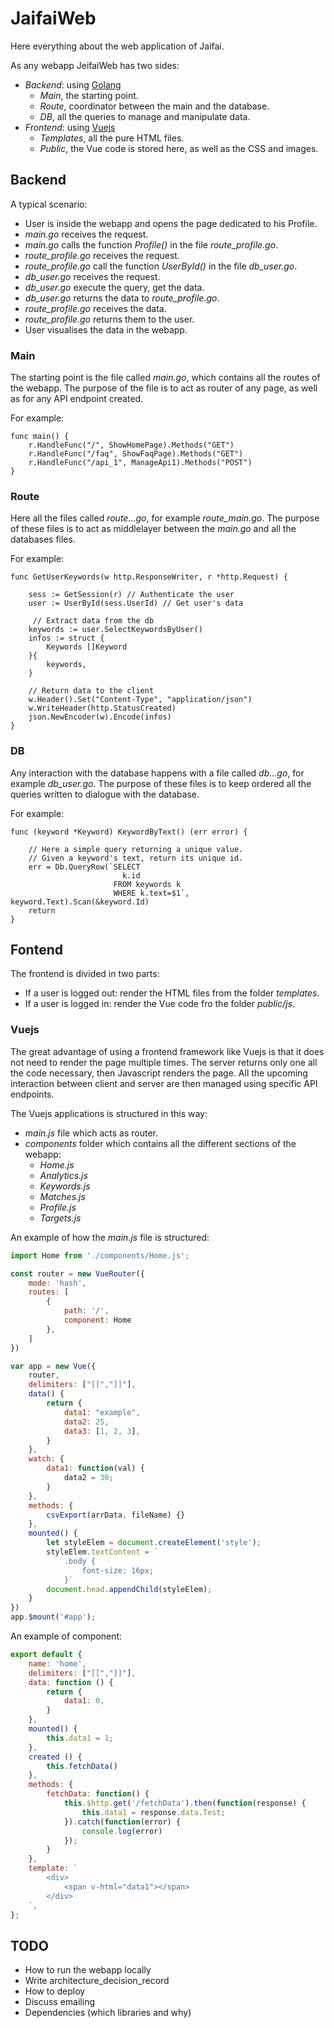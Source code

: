 # JaifaiWeb

Here everything about the web application of Jaifai.

As any webapp JeifaiWeb has two sides:

* *Backend*: using [Golang](https://golang.org/)
    * *Main*, the starting point.
    * *Route*, coordinator between the main and the database.
    * *DB*, all the queries to manage and manipulate data.
* *Frontend*: using [Vuejs](https://vuejs.org/)
    * *Templates*, all the pure HTML files.
    * *Public*, the Vue code is stored here, as well as the CSS and images.

## Backend

A typical scenario:

* User is inside the webapp and opens the page dedicated to his Profile.
* *main.go* receives the request.
* *main.go* calls the function *Profile()* in the file *route_profile.go*.
* *route_profile.go* receives the request.
* *route_profile.go* call the function *UserById()* in the file *db_user.go*.
* *db_user.go* receives the request.
* *db_user.go* execute the query, get the data.
* *db_user.go* returns the data to *route_profile.go*.
* *route_profile.go* receives the data.
* *route_profile.go* returns them to the user.
* User visualises the data in the webapp.

### Main

The starting point is the file called *main.go*, which contains all the routes of the webapp.
The purpose of the file is to act as router of any page, as well as for any API endpoint created.

For example:

```golang
func main() {
    r.HandleFunc("/", ShowHomePage).Methods("GET")
    r.HandleFunc("/faq", ShowFaqPage).Methods("GET")
    r.HandleFunc("/api_1", ManageApi1).Methods("POST")
}
```

### Route

Here all the files called *route...go*, for example *route_main.go*.
The purpose of these files is to act as middlelayer between the *main.go* and all the databases files.

For example:

```golang
func GetUserKeywords(w http.ResponseWriter, r *http.Request) {

    sess := GetSession(r) // Authenticate the user
    user := UserById(sess.UserId) // Get user's data

     // Extract data from the db
    keywords := user.SelectKeywordsByUser()
    infos := struct {
        Keywords []Keyword
    }{
        keywords,
    }

    // Return data to the client
    w.Header().Set("Content-Type", "application/json")
    w.WriteHeader(http.StatusCreated)
    json.NewEncoder(w).Encode(infos)
}
```

### DB

Any interaction with the database happens with a file called *db...go*, for example *db_user.go*.
The purpose of these files is to keep ordered all the queries written to dialogue with the database.

For example:

```golang
func (keyword *Keyword) KeywordByText() (err error) {
    
    // Here a simple query returning a unique value.
    // Given a keyword's text, return its unique id.
    err = Db.QueryRow(`SELECT
                         k.id
                       FROM keywords k
                       WHERE k.text=$1`, keyword.Text).Scan(&keyword.Id)
    return
}
```

## Fontend

The frontend is divided in two parts:
* If a user is logged out: render the HTML files from the folder *templates*.
* If a user is logged in: render the Vue code fro the folder *public/js*.

### Vuejs

The great advantage of using a frontend framework like Vuejs is that it does not need to render the page multiple times.
The server returns only one all the code necessary, then Javascript renders the page.
All the upcoming interaction between client and server are then managed using specific API endpoints.

The Vuejs applications is structured in this way:
* *main.js* file which acts as router.
* *components* folder which contains all the different sections of the webapp:
    * *Home.js*
    * *Analytics.js*
    * *Keywords.js*
    * *Matches.js*
    * *Profile.js*
    * *Targets.js*

An example of how the *main.js* file is structured:

```javascript
import Home from './components/Home.js';

const router = new VueRouter({
    mode: 'hash',
    routes: [
        {
            path: '/',
            component: Home
        },
    ]
})

var app = new Vue({
    router,
    delimiters: ["[[","]]"],
    data() {
        return {
            data1: "example",
            data2: 25,
            data3: [1, 2, 3],
        }
    },
    watch: {
        data1: function(val) {
            data2 = 30;
        }
    },
    methods: {
        csvExport(arrData, fileName) {}
    },
    mounted() {
        let styleElem = document.createElement('style');
        styleElem.textContent = `
            .body {
                font-size: 16px;
            }`
        document.head.appendChild(styleElem);
    }
})
app.$mount('#app');
```

An example of component:

```javascript
export default {
    name: 'home',
    delimiters: ["[[","]]"],
    data: function () {
        return {
            data1: 0,
        }
    },
    mounted() {
        this.data1 = 1;
    },
    created () {
        this.fetchData()
    },
    methods: {
        fetchData: function() {
            this.$http.get('/fetchData').then(function(response) {
                this.data1 = response.data.Test;
            }).catch(function(error) {
                console.log(error)
            });
        }
    },
    template: `
        <div>
            <span v-html="data1"></span>
        </div>
    `,
};
```

## TODO
* How to run the webapp locally
* Write architecture_decision_record
* How to deploy
* Discuss emailing
* Dependencies (which libraries and why)